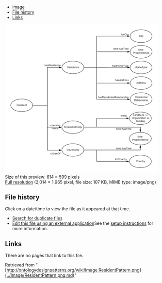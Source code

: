 * [Image](../Image/ResidentPattern.png.md#file)
* [File history](../Image/ResidentPattern.png.md#filehistory)
* [Links](../Image/ResidentPattern.png.md#filelinks)

[![Image:ResidentPattern.png](../images/thumb/e/ea/ResidentPattern.png/614px-ResidentPattern.png)](../images/e/ea/ResidentPattern.png)  
Size of this preview: 614 × 599 pixels  
[Full resolution](../images/e/ea/ResidentPattern.png)‎ (2,014 × 1,965 pixel, file size: 107 KB, MIME type: image/png)

## File history

Click on a date/time to view the file as it appeared at that time.



  
* [Search for duplicate files](http://ontologydesignpatterns.org/wiki/Special:FileDuplicateSearch/ResidentPattern.png "Special:FileDuplicateSearch/ResidentPattern.png")
* [Edit this file using an external application](http://ontologydesignpatterns.org/wiki/index.php?title=Image:ResidentPattern.png&action=edit&externaledit=true&mode=file "Image:ResidentPattern.png")See the [setup instructions](http://www.mediawiki.org/wiki/Manual:External_editors "http://www.mediawiki.org/wiki/Manual:External_editors") for more information.

## Links



There are no pages that link to this file.




Retrieved from "[http://ontologydesignpatterns.org/wiki/Image:ResidentPattern.png](../Image/ResidentPattern.png.md)"